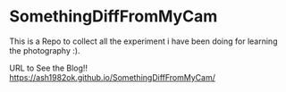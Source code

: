 # SomethingDiffFromMyCam
This is a Repo to collect all the experiment i have been doing for learning the photography :). 

URL to See the Blog!!
https://ash1982ok.github.io/SomethingDiffFromMyCam/

